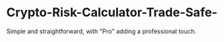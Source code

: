 # Crypto-Risk-Calculator-Trade-Safe-
Simple and straightforward, with "Pro" adding a professional touch.
